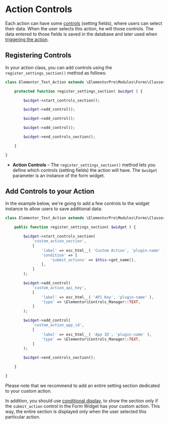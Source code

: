 # Action Controls

<Badge type="tip" vertical="top" text="Elementor Pro" /> <Badge type="warning" vertical="top" text="Advanced" />

Each action can have some [controls](./../controls/) (setting fields), where users can select their data. When the user selects this action, he will those controls. The data entered to those fields is saved in the database and later used when [triggering the action](./action-run/).

## Registering Controls

In your action class, you can add controls using the `register_settings_section()` method as follows:

```php
class Elementor_Test_Action extends \ElementorPro\Modules\Forms\Classes\Action_Base {

	protected function register_settings_section( $widget ) {

		$widget->start_controls_section();

		$widget->add_control();

		$widget->add_control();

		$widget->add_control();

		$widget->end_controls_section();

	}

}
```

* **Action Controls** – The `register_settings_section()` method lets you define which controls (setting fields) the action will have. The `$widget` parameter is an instance of the form widget.

## Add Controls to your Action

In the example below, we're going to add a few controls to the widget instance to allow users to save additional data:

```php
class Elementor_Test_Action extends \ElementorPro\Modules\Forms\Classes\Action_Base {

	public function register_settings_section( $widget ) {

		$widget->start_controls_section(
			'custom_action_section',
			[
				'label' => esc_html__( 'Custom Action', 'plugin-name' ),
				'condition' => [
					'submit_actions' => $this->get_name(),
				],
			]
		);

		$widget->add_control(
			'custom_action_api_key',
			[
				'label' => esc_html__( 'API Key', 'plugin-name' ),
				'type' => \Elementor\Controls_Manager::TEXT,
			]
		);

		$widget->add_control(
			'custom_action_app_id',
			[
				'label' => esc_html__( 'App ID', 'plugin-name' ),
				'type' => \Elementor\Controls_Manager::TEXT,
			]
		);

		$widget->end_controls_section();

	}

}
```

Please note that we recommend to add an entire setting section dedicated to your custom action.

In addition, you should use [conditional display](./../controls/conditional-display/), to show the section only if the `submit_action` control in the Form Widget has your custom action. This way, the entire section is displayed only when the user selected this particular action.
